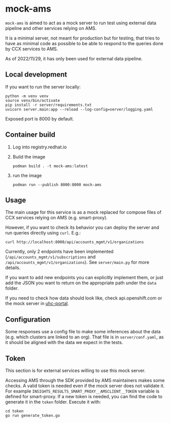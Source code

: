 # mock-ams

`mock-ams` is aimed to act as a mock server to run test using
external data pipeline and other services relying on AMS.

It is a minimal server, not meant for production but for testing,
that tries to have as minimal code as possible to be able to respond
to the queries done by CCX services to AMS.

As of 2022/11/29, it has only been used for external data pipeline.

## Local development

If you want to run the server locally:

```shell
python -m venv venv
source venv/bin/activate
pip install -r server/requirements.txt
uvicorn server.main:app --reload --log-config=server/logging.yaml
```

Exposed port is 8000 by default.

## Container build

1. Log into registry.redhat.io
2. Build the image

   ```shell
   podman build . -t mock-ams:latest
   ```
3. run the image

   ```shell
   podman run --publish 8000:8000 mock-ams
   ```

## Usage

The main usage for this service is as a mock replaced
for compose files of CCX services relying on AMS
(e.g. smart-proxy).

However, if you want to check its behavior
you can deploy the server and run queries directly using
`curl`. E.g.:

```shell
curl http://localhost:8000/api/accounts_mgmt/v1/organizations
```

Currently, only 2 endpoints have been implemented
(`/api/accounts_mgmt/v1/subscriptions` and `/api/accounts_mgmt/v1/organizations`).
See `server/main.py` for more details.

If you want to add new endpoints you can explicitly implement them,
or just add the JSON you want to return on the appropriate path
under the `data` folder.

If you need to check how data should look like,
check api.openshift.com or the mock server in
[uhc-portal](https://gitlab.cee.redhat.com/service/uhc-portal).

## Configuration

Some responses use a config file to make
some inferences about the data
(e.g. which clusters are linked to an org).
That file is in `server/conf.yaml`,
as it should be aligned with the data we expect in the tests.

## Token

This section is for external services willing to use this mock server.

Accessing AMS through the SDK provided by AMS maintainers
makes some checks.
A valid token is needed even if the mock server does
not validate it.
For example `INSIGHTS_RESULTS_SMART_PROXY__AMSCLIENT__TOKEN` variable
is defined for smart-proxy. If a new token is needed,
you can find the code to generate it in the `token` folder.
Execute it with:

```shell
cd token
go run generate_token.go
```
